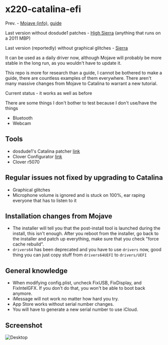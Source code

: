 # x220-catalina-efi

Prev. - [Mojave (info)](https://github.com/x-t/x220-mojave-efi), [guide](https://github.com/b-ggs/x220-hackintosh)

Last version without dosdude1 patches - [High Sierra](http://x220.mcdonnelltech.com/) (anything that runs on a 2011 MBP)

Last version (reportedly) without graphical glitches - [Sierra](http://x220.mcdonnelltech.com/macos-sierra-installation/)

It can be used as a daily driver now, although Mojave will probably be more stable in the long run, as you wouldn't have to update it.

This repo is more for research than a guide, I cannot be bothered to make a guide, there are countless examples of them everywhere. There aren't many massive changes from Mojave to Catalina to warrant a new tutorial.

Current status - it works as well as before

There are some things I don't bother to test because I don't use/have the things
* Bluetooth
* Webcam

## Tools

* dosdude1's Catalina patcher [link](http://dosdude1.com/catalina/)
* Clover Configurator [link](https://mackie100projects.altervista.org/download-clover-configurator/)
* Clover r5070

## Regular issues not fixed by upgrading to Catalina

* Graphical glitches
* Microphone volume is ignored and is stuck on 100%, ear raping everyone that has to listen to it

## Installation changes from Mojave

* The installer will tell you that the post-install tool is launched during the install, this isn't enough. After you reboot from the installer, go back to the installer and patch up everything, make sure that you check "force cache rebuild".
* `drivers64` has been deprecated and you have to use `drivers` now, good thing you can just copy stuff from `drivers64UEFI` to `drivers/UEFI`

## General knowledge

* When modifying config.plist, uncheck FixUSB, FixDisplay, and FixIntelGFX. If you don't do that, you won't be able to boot back anymore.
* iMessage will not work no matter how hard you try.
* App Store works without serial number changes.
* You will have to generate a new serial number to use iCloud.

## Screenshot

![Desktop](https://i.arxius.io/0098daee.png)
